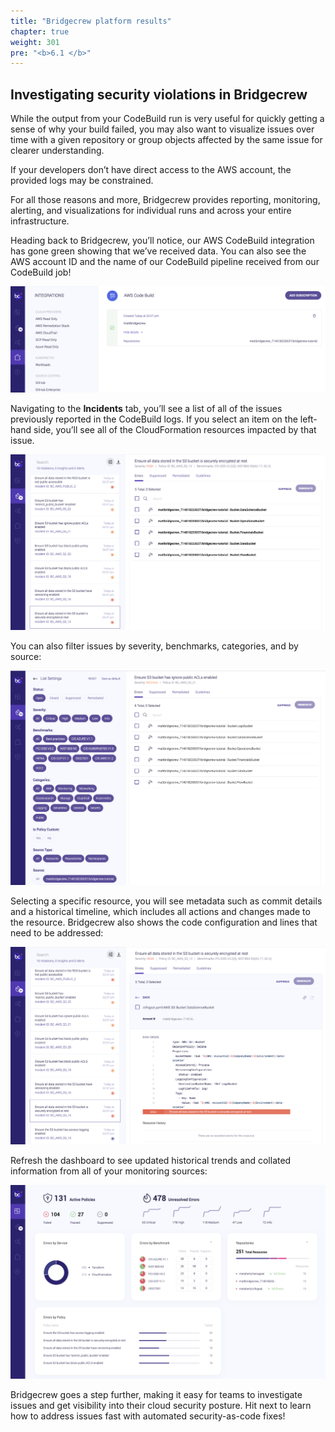 ```yaml
---
title: "Bridgecrew platform results"
chapter: true
weight: 301
pre: "<b>6.1 </b>"
---
```


## Investigating security violations in Bridgecrew

While the output from your CodeBuild run is very useful for quickly getting a sense of why your build failed, you may also want to visualize issues over time with a given repository or group objects affected by the same issue for clearer understanding.

If your developers don’t have direct access to the AWS account, the provided logs may be constrained.

For all those reasons and more, Bridgecrew provides reporting, monitoring, alerting, and visualizations for individual runs and across your entire infrastructure.


Heading back to Bridgecrew, you’ll notice, our AWS CodeBuild integration has gone green showing that we’ve received data. You can also see the AWS account ID and the name of our CodeBuild pipeline received from our CodeBuild job!

![AWS Sucessful Bridgecrew Integration](./images/runpipeline-dashboard-1.png "AWS Sucessful Bridgecrew Integration")

Navigating to the **Incidents** tab, you’ll see a list of all of the issues previously reported in the CodeBuild logs. If you select an item on the left-hand side, you’ll see all of the CloudFormation resources impacted by that issue. 


![AWS Codebuild errors in Bridgecrew Dashboard](./images/runpipeline-dashboard-3.png "AWS Codebuild errors in Bridgecrew Dashboard")


You can also filter issues by severity, benchmarks, categories, and by source: 

![AWS Codebuild errors in Bridgecrew Dashboard](./images/runpipeline-dashboard-2.png "AWS Codebuild errors in Bridgecrew Dashboard")

Selecting a specific resource, you will see metadata such as commit details and a historical timeline, which includes all actions and changes made to the resource. Bridgecrew also shows the code configuration and lines that need to be addressed:

![AWS Codebuild errors in Bridgecrew Dashboard](./images/runpipeline-dashboard-4.png "AWS Codebuild errors in Bridgecrew Dashboard")

Refresh the dashboard to see updated historical trends and collated information from all of your monitoring sources:

![AWS Codebuild errors in Bridgecrew Dashboard](./images/runpipeline-dashboard-dash-1.png "AWS Codebuild errors in Bridgecrew Dashboard")

Bridgecrew goes a step further, making it easy for teams to investigate issues and get visibility into their cloud security posture. Hit next to learn how to address issues fast with automated security-as-code fixes!